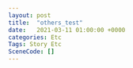 ```yaml
---
layout: post
title:  "others_test"
date:   2021-03-11 01:00:00 +0000
categories: Etc
Tags: Story Etc
SceneCode: []
---
```


